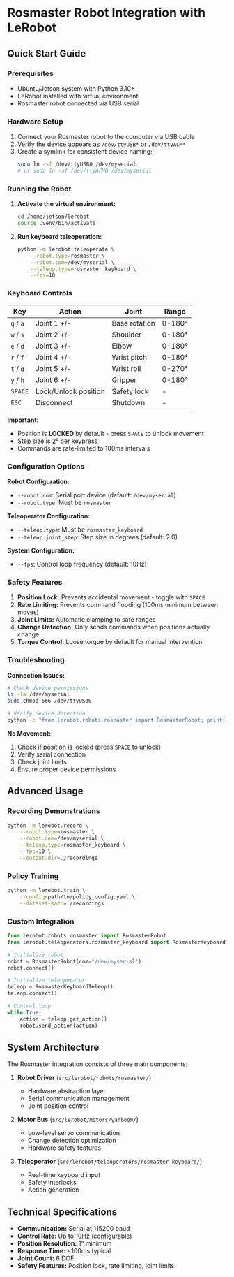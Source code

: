 # Rosmaster Robot Integration with LeRobot

## Quick Start Guide

### Prerequisites
- Ubuntu/Jetson system with Python 3.10+
- LeRobot installed with virtual environment
- Rosmaster robot connected via USB serial

### Hardware Setup
1. Connect your Rosmaster robot to the computer via USB cable
2. Verify the device appears as `/dev/ttyUSB*` or `/dev/ttyACM*`
3. Create a symlink for consistent device naming:
   ```bash
   sudo ln -sf /dev/ttyUSB0 /dev/myserial
   # or sudo ln -sf /dev/ttyACM0 /dev/myserial
   ```

### Running the Robot

1. **Activate the virtual environment:**
   ```bash
   cd /home/jetson/lerobot
   source .venv/bin/activate
   ```

2. **Run keyboard teleoperation:**
   ```bash
   python -m lerobot.teleoperate \
       --robot.type=rosmaster \
       --robot.com=/dev/myserial \
       --teleop.type=rosmaster_keyboard \
       --fps=10
   ```

### Keyboard Controls

| Key | Action | Joint | Range |
|-----|--------|-------|-------|
| `q` / `a` | Joint 1 +/- | Base rotation | 0-180° |
| `w` / `s` | Joint 2 +/- | Shoulder | 0-180° |
| `e` / `d` | Joint 3 +/- | Elbow | 0-180° |
| `r` / `f` | Joint 4 +/- | Wrist pitch | 0-180° |
| `t` / `g` | Joint 5 +/- | Wrist roll | 0-270° |
| `y` / `h` | Joint 6 +/- | Gripper | 0-180° |
| `SPACE` | Lock/Unlock position | Safety lock | - |
| `ESC` | Disconnect | Shutdown | - |

**Important:** 
- Position is **LOCKED** by default - press `SPACE` to unlock movement
- Step size is 2° per keypress
- Commands are rate-limited to 100ms intervals

### Configuration Options

**Robot Configuration:**
- `--robot.com`: Serial port device (default: `/dev/myserial`)
- `--robot.type`: Must be `rosmaster`

**Teleoperator Configuration:**
- `--teleop.type`: Must be `rosmaster_keyboard`
- `--teleop.joint_step`: Step size in degrees (default: 2.0)

**System Configuration:**
- `--fps`: Control loop frequency (default: 10Hz)

### Safety Features

1. **Position Lock:** Prevents accidental movement - toggle with `SPACE`
2. **Rate Limiting:** Prevents command flooding (100ms minimum between moves)
3. **Joint Limits:** Automatic clamping to safe ranges
4. **Change Detection:** Only sends commands when positions actually change
5. **Torque Control:** Loose torque by default for manual intervention

### Troubleshooting

**Connection Issues:**
```bash
# Check device permissions
ls -la /dev/myserial
sudo chmod 666 /dev/ttyUSB0

# Verify device detection
python -c "from lerobot.robots.rosmaster import RosmasterRobot; print('✓ Import successful')"
```

**No Movement:**
1. Check if position is locked (press `SPACE` to unlock)
2. Verify serial connection
3. Check joint limits
4. Ensure proper device permissions

## Advanced Usage

### Recording Demonstrations
```bash
python -m lerobot.record \
    --robot.type=rosmaster \
    --robot.com=/dev/myserial \
    --teleop.type=rosmaster_keyboard \
    --fps=10 \
    --output-dir=./recordings
```

### Policy Training
```bash
python -m lerobot.train \
    --config=path/to/policy_config.yaml \
    --dataset-path=./recordings
```

### Custom Integration
```python
from lerobot.robots.rosmaster import RosmasterRobot
from lerobot.teleoperators.rosmaster_keyboard import RosmasterKeyboardTeleop

# Initialize robot
robot = RosmasterRobot(com="/dev/myserial")
robot.connect()

# Initialize teleoperator  
teleop = RosmasterKeyboardTeleop()
teleop.connect()

# Control loop
while True:
    action = teleop.get_action()
    robot.send_action(action)
```

## System Architecture

The Rosmaster integration consists of three main components:

1. **Robot Driver** (`src/lerobot/robots/rosmaster/`)
   - Hardware abstraction layer
   - Serial communication management
   - Joint position control

2. **Motor Bus** (`src/lerobot/motors/yahboom/`)
   - Low-level servo communication
   - Change detection optimization
   - Hardware safety features

3. **Teleoperator** (`src/lerobot/teleoperators/rosmaster_keyboard/`)
   - Real-time keyboard input
   - Safety interlocks
   - Action generation

## Technical Specifications

- **Communication:** Serial at 115200 baud
- **Control Rate:** Up to 10Hz (configurable)
- **Position Resolution:** 1° minimum
- **Response Time:** <100ms typical
- **Joint Count:** 6 DOF
- **Safety Features:** Position lock, rate limiting, joint limits
